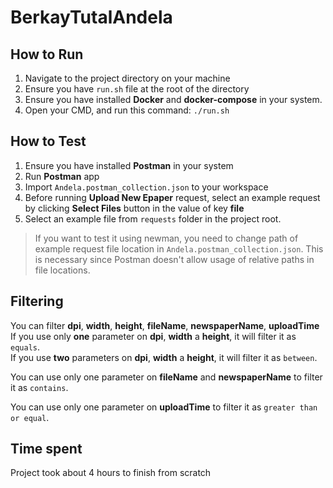 # BerkayTutalAndela

## How to Run

1. Navigate to the project directory on your machine
2. Ensure you have `run.sh` file at the root of the directory
3. Ensure you have installed **Docker** and **docker-compose** in your system.
4. Open your CMD, and run this command:  `./run.sh`


## How to Test

1. Ensure you have installed **Postman** in your system
2. Run **Postman** app
3. Import `Andela.postman_collection.json` to your workspace
4. Before running **Upload New Epaper** request, select an example request by clicking **Select Files** button in the value of key **file**
5. Select an example file from `requests` folder in the project root.

> If you want to test it using newman, you need to change path of example request file location in `Andela.postman_collection.json`.
> This is  necessary since Postman doesn't allow usage of relative paths in file locations.

## Filtering
You can filter **dpi**, **width**, **height**, **fileName**, **newspaperName**, **uploadTime**  
If you use only **one** parameter on **dpi**, **width** a **height**, it will filter it as `equals`.  
If you use **two** parameters on **dpi**, **width** a **height**, it will filter it as `between`.

You can use only one parameter on **fileName** and **newspaperName** to filter it as `contains`.

You can use only one parameter on **uploadTime** to filter it as `greater than or equal`.


## Time spent

Project took about 4 hours to finish from scratch
